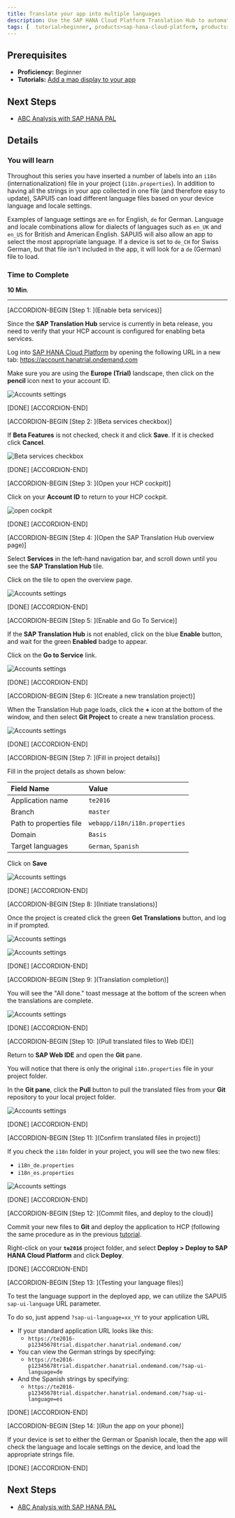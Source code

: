 ```yaml
---
title: Translate your app into multiple languages
description: Use the SAP HANA Cloud Platform Translation Hub to automatically generate i18n (internationalization) files for multiple languages
tags: [  tutorial>beginner, products>sap-hana-cloud-platform, products>sap-web-ide ]
---
```


## Prerequisites  
 - **Proficiency:** Beginner
 - **Tutorials:** [Add a map display to your app](http://www.sap.com/developer/tutorials/teched-2016-7.html)

## Next Steps
 - [ABC Analysis with SAP HANA PAL](http://www.sap.com/developer/tutorials/teched-2016-10.html)

## Details
### You will learn  
Throughout this series you have inserted a number of labels into an `i18n` (internationalization) file in your project (`i18n.properties`). In addition to having all the strings in your app collected in one file (and therefore easy to update), SAPUI5 can load different language files based on your device language and locale settings. 

Examples of language settings are `en` for English, `de` for German. Language and locale combinations allow for dialects of languages such as `en_UK` and `en_US` for British and American English. SAPUI5 will also allow an app to select the most appropriate language. If a device is set to `de_CH` for Swiss German, but that file isn't included in the app, it will look for a `de` (German) file to load.

### Time to Complete
**10 Min**.

---

[ACCORDION-BEGIN [Step 1: ](Enable beta services)]

Since the **SAP Translation Hub** service is currently in beta release, you need to verify that your HCP account is configured for enabling beta services.

Log into [SAP HANA Cloud Platform](https://account.hanatrial.ondemand.com) by opening the following URL in a new tab: https://account.hanatrial.ondemand.com

Make sure you are using the **Europe (Trial)** landscape, then click on the **pencil** icon next to your account ID.

![Accounts settings](te-2016-8-01.png)

[DONE]
[ACCORDION-END]

[ACCORDION-BEGIN [Step 2: ](Beta services checkbox)]

If **Beta Features** is not checked, check it and click **Save**. If it is checked click **Cancel**.

![Beta services checkbox](te-2016-8-02.png)

[DONE]
[ACCORDION-END]

[ACCORDION-BEGIN [Step 3: ](Open your HCP cockpit)]

Click on your **Account ID** to return to your HCP cockpit.

![open cockpit](te-2016-8-03.png)

[DONE]
[ACCORDION-END]

[ACCORDION-BEGIN [Step 4: ](Open the SAP Translation Hub overview page)]

Select **Services** in the left-hand navigation bar, and scroll down until you see the **SAP Translation Hub** tile.

Click on the tile to open the overview page.

![Accounts settings](te-2016-8-04.png)

[DONE]
[ACCORDION-END]

[ACCORDION-BEGIN [Step 5: ](Enable and Go To Service)]

If the **SAP Translation Hub** is not enabled, click on the blue **Enable** button, and wait for the green **Enabled** badge to appear.

Click on the **Go to Service** link.

![Accounts settings](te-2016-8-05.png)

[DONE]
[ACCORDION-END]

[ACCORDION-BEGIN [Step 6: ](Create a new translation project)]

When the Translation Hub page loads, click the **+** icon at the bottom of the window, and then select **Git Project** to create a new translation process. 

![Accounts settings](te-2016-8-06.png)

[DONE]
[ACCORDION-END]

[ACCORDION-BEGIN [Step 7: ](Fill in project details)]

Fill in the project details as shown below:

Field Name                 | Value
:------------------------- | :-------------
Application name           | `te2016`
Branch                     | `master`
Path to properties file    | `webapp/i18n/i18n.properties`
Domain                     | `Basis`
Target languages           | `German`, `Spanish`

Click on **Save**

![Accounts settings](te-2016-8-07.png)

[DONE]
[ACCORDION-END]

[ACCORDION-BEGIN [Step 8: ](Initiate translations)]

Once the project is created click the green **Get Translations** button, and log in if prompted. 

![Accounts settings](te-2016-8-08.png)

![Accounts settings](te-2016-8-09.png)

[DONE]
[ACCORDION-END]

[ACCORDION-BEGIN [Step 9: ](Translation completion)]

You will see the "All done." toast message at the bottom of the screen when the translations are complete.

![Accounts settings](te-2016-8-12.png)

[DONE]
[ACCORDION-END]

[ACCORDION-BEGIN [Step 10: ](Pull translated files to Web IDE)]

Return to **SAP Web IDE** and open the **Git** pane.

You will notice that there is only the original `i18n.properties` file in your project folder. 

In the **Git pane**, click the **Pull** button to pull the translated files from your **Git** repository to your local project folder.

![Accounts settings](te-2016-8-13.png)

[DONE]
[ACCORDION-END]

[ACCORDION-BEGIN [Step 11: ](Confirm translated files in project)]

If you check the `i18n` folder in your project, you will see the two new files:

 - `i18n_de.properties`
 - `i18n_es.properties`
 
![Accounts settings](te-2016-8-14.png)

[DONE]
[ACCORDION-END]

[ACCORDION-BEGIN [Step 12: ](Commit files, and deploy to the cloud)]

Commit your new files to **Git** and deploy the application to HCP (following the same procedure as in the previous [tutorial](http://www.sap.com/developer/tutorials/teched-2016-5.html).

Right-click on your **`te2016`** project folder, and select **Deploy > Deploy to SAP HANA Cloud Platform** and click **Deploy**.

[DONE]
[ACCORDION-END]

[ACCORDION-BEGIN [Step 13: ](Testing your language files)]

To test the language support in the deployed app, we can utilize the SAPUI5 `sap-ui-language` URL parameter. 

To do so, just append `?sap-ui-language=xx_YY` to your application URL

- If your standard application URL looks like this:
  - `https://te2016-p12345678trial.dispatcher.hanatrial.ondemand.com/`
- You can view the German strings by specifying:
  - `https://te2016-p12345678trial.dispatcher.hanatrial.ondemand.com/?sap-ui-language=de`
- And the Spanish strings by specifying:
  - `https://te2016-p12345678trial.dispatcher.hanatrial.ondemand.com/?sap-ui-language=es`

[DONE]
[ACCORDION-END]

[ACCORDION-BEGIN [Step 14: ](Run the app on your phone)]

If your device is set to either the German or Spanish locale, then the app will check the language and locale settings on the device, and load the appropriate strings file.

[DONE]
[ACCORDION-END]

## Next Steps
 - [ABC Analysis with SAP HANA PAL](http://www.sap.com/developer/tutorials/teched-2016-10.html)
